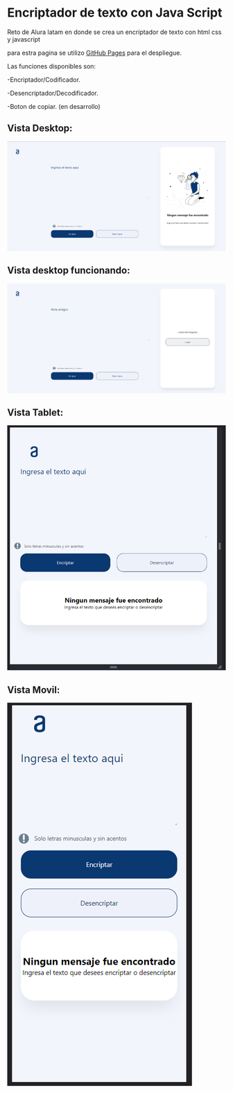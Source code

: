 # Encriptador de texto con Java Script
Reto de Alura latam en donde se crea un encriptador de texto con html css y javascript

para estra pagina se utilizo [GitHub Pages](https://daveoval.github.io/encriptador-texto-JS/) para el despliegue.

Las funciones disponibles son:

-Encriptador/Codificador.

-Desencriptador/Decodificador.

-Boton de copiar. (en desarrollo)

## Vista Desktop:

![Desktop](./media/vista_desktop.png)

## Vista desktop funcionando: 

![Funcionando](./media/vista_funcionando.png)

## Vista Tablet:

![Tablet](./media/vista_tablet.png)

## Vista Movil:

![Movil](./media/vista_movil.png)